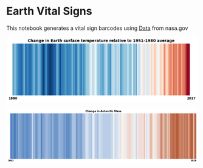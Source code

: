# Earth Vital Signs

This notebook generates a vital sign barcodes using [Data](https://climate.nasa.gov/vital-signs/global-temperature/ ) from nasa.gov

![Climate Barcode](images/Climate_Barcode.png)

![Greenland Ice](images/Antarctic_Mass.png)
